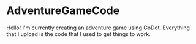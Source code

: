 # AdventureGameCode
Hello! I'm currently creating an adventure game using GoDot. Everything that I upload is the code that I used to get things to work.
